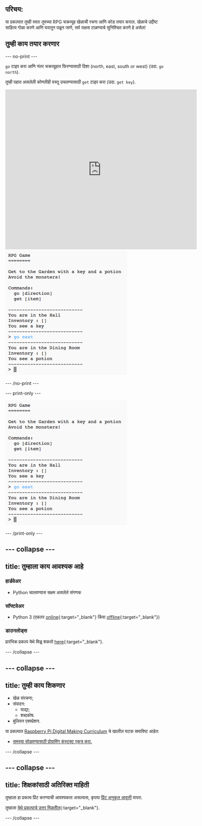 ## परिचय:

या प्रकल्पात तुम्ही स्वतः तुमच्या RPG चक्रव्यूह खेळाची रचना आणि कोड तयार कराल. खेळाचे उद्दीष्ट साहित्य गोळा करणे आणि घरातून पळून जाणे, सर्व राक्षस टाळण्याचे सुनिश्चित करणे हे असेल!

## तुम्ही काय तयार करणार 

--- no-print ---

`go` टाइप करा आणि नंतर चक्रव्यूहात फिरण्यासाठी दिशा (north, east, south or west) (उदा. `go north`).

तुम्ही पहात असलेली कोणतीही वस्तू उचलण्यासाठी `get` टाइप करा (उदा. `get key`).

<div class="trinket">
  <iframe src="https://trinket.io/embed/python/d06adeb527?outputOnly=true&start=result" width="600" height="500" frameborder="0" marginwidth="0" marginheight="0" allowfullscreen>
  </iframe>
  <img src="images/rpg-finished.png">
</div>

--- /no-print ---

--- print-only ---

![complete project](images/rpg-finished.png)

--- /print-only ---

--- collapse ---
---
title: तुम्हाला काय आवश्यक आहे
---

### हार्डवेअर

+ Python चालवण्यास सक्षम असलेले संगणक

### सॉफ्टवेअर

+ Python 3 (एकतर [online](https://trinket.io/){:target="_blank"} किंवा [offline](https://www.python.org/downloads/){:target="_blank"})

### डाउनलोड्स

प्रारंभिक प्रकल्प येथे मिळू शकतो [here](https://rpf.io/p/mr-IN/rpg-go){:target="_blank"}.

--- /collapse ---

--- collapse ---
---
title: तुम्ही काय शिकणार
---

+ खेळ संरचना;
+ संपादन: 
    + याद्या;
    + शब्दकोष.
+ बुलियन एक्स्प्रेशन.

या प्रकल्पात [​​Raspberry Pi Digital Making Curriculum](https://rpf.io/curriculum) चे खालील घटक समाविष्ट आहेत:

+ [समस्या सोडवण्यासाठी प्रोग्रामिंग कंस्ट्रक्ट एकत्र करा.](https://www.raspberrypi.org/curriculum/programming/builder)

--- /collapse ---

--- collapse ---
---
title: शिक्षकांसाठी अतिरिक्त माहिती
---

तुम्हाला हा प्रकल्प प्रिंट करण्याची आवश्यकता असल्यास, कृपया [प्रिंट अनुकूल आवृत्ती](https://projects.raspberrypi.org/mr-IN/projects/rpg/print) वापरा.

तुम्हाला [येथे प्रकल्पाचे उत्तर मिळतील](https://rpf.io/p/mr-IN/rpg-get){:target="_blank"}.

--- /collapse ---
